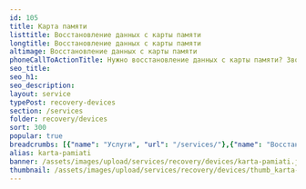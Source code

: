 ```yaml
---
id: 105
title: Карта памяти
listtitle: Восстановление данных с карты памяти
longtitle: Восстановление данных с карты памяти
altimage: Восстановление данных с карты памяти
phoneCallToActionTitle: Нужно восстановление данных с карты памяти? Звоните!
seo_title: 
seo_h1: 
seo_description: 
layout: service
typePost: recovery-devices
section: /services
folder: recovery/devices
sort: 300
popular: true
breadcrumbs: [{"name": "Услуги", "url": "/services/"},{"name": "Восстановление данных", "url": "/services/recovery/"},{"name": "Устройства", "url":  "/services/recovery/devices/"}]
alias: karta-pamiati
banner: /assets/images/upload/services/recovery/devices/karta-pamiati.jpg
thumbnail: /assets/images/upload/services/recovery/devices/thumb_karta-pamiati.jpg
---
```

